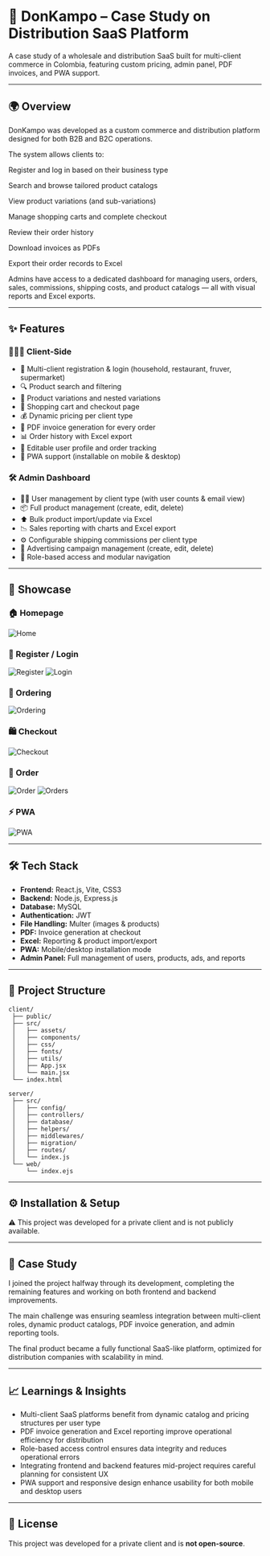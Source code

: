 # 🛒 DonKampo – Case Study on Distribution SaaS Platform

A case study of a wholesale and distribution SaaS built for multi-client commerce in Colombia, featuring custom pricing, admin panel, PDF invoices, and PWA support.

---

## 🌍 Overview

DonKampo was developed as a custom commerce and distribution platform designed for both B2B and B2C operations.

The system allows clients to:

Register and log in based on their business type

Search and browse tailored product catalogs

View product variations (and sub-variations)

Manage shopping carts and complete checkout

Review their order history

Download invoices as PDFs

Export their order records to Excel

Admins have access to a dedicated dashboard for managing users, orders, sales, commissions, shipping costs, and product catalogs — all with visual reports and Excel exports.

---

## ✨ Features

### 🧑‍🤝‍🧑 Client-Side

- 👤 Multi-client registration & login (household, restaurant, fruver, supermarket)
- 🔍 Product search and filtering
- 🧩 Product variations and nested variations
- 🛒 Shopping cart and checkout page
- 💰 Dynamic pricing per client type
- 📄 PDF invoice generation for every order
- 📊 Order history with Excel export
- 🧾 Editable user profile and order tracking
- 📲 PWA support (installable on mobile & desktop)

### 🛠 Admin Dashboard

- 🧍‍♂️ User management by client type (with user counts & email view)
- 📦 Full product management (create, edit, delete)
- ⬆️ Bulk product import/update via Excel
- 📉 Sales reporting with charts and Excel export
- ⚙️ Configurable shipping commissions per client type
- 📢 Advertising campaign management (create, edit, delete)
- 💼 Role-based access and modular navigation

---

## 📸 Showcase

### 🏠 Homepage

![Home](./assets/screenshots/Home.png)

### 🔐 Register / Login

![Register](./assets/gifs/Register.gif)
![Login](./assets/screenshots/Login.png)

### 🛒 Ordering

![Ordering](./assets/gifs/Ordering.gif)

### 🛍 Checkout

![Checkout](./assets/gifs/Checkout.gif)

### 📃 Order

![Order](./assets/screenshots/Order.png)
![Orders](./assets/screenshots/Orders.png)

### ⚡ PWA

![PWA](./assets/gifs/PWA.gif)

---

## 🛠 Tech Stack

- **Frontend:** React.js, Vite, CSS3
- **Backend:** Node.js, Express.js
- **Database:** MySQL
- **Authentication:** JWT
- **File Handling:** Multer (images & products)
- **PDF:** Invoice generation at checkout
- **Excel:** Reporting & product import/export
- **PWA:** Mobile/desktop installation mode
- **Admin Panel:** Full management of users, products, ads, and reports

---

## 📂 Project Structure

```text
client/
 ├── public/
 ├── src/
 │   ├── assets/
 │   ├── components/
 │   ├── css/
 │   ├── fonts/
 │   ├── utils/
 │   ├── App.jsx
 │   └── main.jsx
 └── index.html

server/
 ├── src/
 │   ├── config/
 │   ├── controllers/
 │   ├── database/
 │   ├── helpers/
 │   ├── middlewares/
 │   ├── migration/
 │   ├── routes/
 │   └── index.js
 └── web/
     └── index.ejs
```

---

## ⚙️ Installation & Setup

⚠️ This project was developed for a private client and is not publicly available.

---

## 📖 Case Study

I joined the project halfway through its development, completing the remaining features and working on both frontend and backend improvements.

The main challenge was ensuring seamless integration between multi-client roles, dynamic product catalogs, PDF invoice generation, and admin reporting tools.

The final product became a fully functional SaaS-like platform, optimized for distribution companies with scalability in mind.

---

## 📈 Learnings & Insights

- Multi-client SaaS platforms benefit from dynamic catalog and pricing structures per user type
- PDF invoice generation and Excel reporting improve operational efficiency for distribution
- Role-based access control ensures data integrity and reduces operational errors
- Integrating frontend and backend features mid-project requires careful planning for consistent UX
- PWA support and responsive design enhance usability for both mobile and desktop users

---

## 📜 License

This project was developed for a private client and is **not open-source**.
